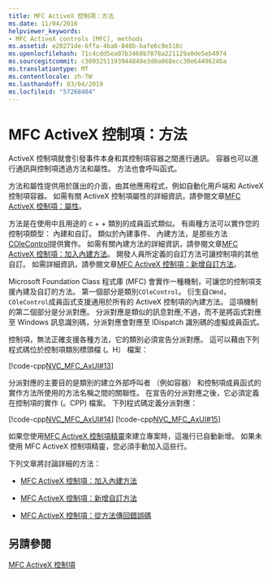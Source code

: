 ```yaml
---
title: MFC ActiveX 控制項：方法
ms.date: 11/04/2016
helpviewer_keywords:
- MFC ActiveX controls [MFC], methods
ms.assetid: e20271de-6ffa-4ba0-848b-bafe6c9e510c
ms.openlocfilehash: 71c4cdd5ea07b3468b7878a221129a0de5eb4974
ms.sourcegitcommit: c3093251193944840e3d0a068ecc30e6449624ba
ms.translationtype: MT
ms.contentlocale: zh-TW
ms.lasthandoff: 03/04/2019
ms.locfileid: "57268404"
---
```

# <a name="mfc-activex-controls-methods"></a>MFC ActiveX 控制項：方法

ActiveX 控制項就會引發事件本身和其控制項容器之間進行通訊。 容器也可以進行通訊與控制項透過方法和屬性。 方法也會呼叫函式。

方法和屬性提供用於匯出的介面，由其他應用程式，例如自動化用戶端和 ActiveX 控制項容器。 如需有關 ActiveX 控制項屬性的詳細資訊，請參閱文章[MFC ActiveX 控制項：屬性](../mfc/mfc-activex-controls-properties.md)。

方法是在使用中且用途的 c + + 類別的成員函式類似。 有兩種方法可以實作您的控制項類型： 內建和自訂。 類似於內建事件、 內建方法，是那些方法[COleControl](../mfc/reference/colecontrol-class.md)提供實作。 如需有關內建方法的詳細資訊，請參閱文章[MFC ActiveX 控制項：加入內建方法](../mfc/mfc-activex-controls-adding-stock-methods.md)。 開發人員所定義的自訂方法可讓控制項的其他自訂。 如需詳細資訊，請參閱文章[MFC ActiveX 控制項：新增自訂方法](../mfc/mfc-activex-controls-adding-custom-methods.md)。

Microsoft Foundation Class 程式庫 (MFC) 會實作一種機制，可讓您的控制項支援內建及自訂的方法。 第一個部分是類別`COleControl`。 衍生自`CWnd`，`COleControl`成員函式支援通用於所有的 ActiveX 控制項的內建方法。 這項機制的第二個部分是分派對應。 分派對應是類似的訊息對應;不過，而不是將函式對應至 Windows 訊息識別碼，分派對應會對應至 IDispatch 識別碼的虛擬成員函式。

控制項，無法正確支援各種方法，它的類別必須宣告分派對應。 這可以藉由下列程式碼位於控制項類別標頭檔 (。H） 檔案：

[!code-cpp[NVC_MFC_AxUI#13](../mfc/codesnippet/cpp/mfc-activex-controls-methods_1.h)]

分派對應的主要目的是類別的建立外部呼叫者 （例如容器） 和控制項成員函式的實作方法所使用的方法名稱之間的關聯性。 在宣告的分派對應之後，它必須定義在控制項的實作 (。CPP) 檔案。 下列程式碼定義分派對應：

[!code-cpp[NVC_MFC_AxUI#14](../mfc/codesnippet/cpp/mfc-activex-controls-methods_2.cpp)]
[!code-cpp[NVC_MFC_AxUI#15](../mfc/codesnippet/cpp/mfc-activex-controls-methods_3.cpp)]

如果您使用[MFC ActiveX 控制項精靈](../mfc/reference/mfc-activex-control-wizard.md)來建立專案時，這幾行已自動新增。 如果未使用 MFC ActiveX 控制項精靈，您必須手動加入這些行。

下列文章將討論詳細的方法：

- [MFC ActiveX 控制項：加入內建方法](../mfc/mfc-activex-controls-adding-stock-methods.md)

- [MFC ActiveX 控制項：新增自訂方法](../mfc/mfc-activex-controls-adding-custom-methods.md)

- [MFC ActiveX 控制項：從方法傳回錯誤碼](../mfc/mfc-activex-controls-returning-error-codes-from-a-method.md)

## <a name="see-also"></a>另請參閱

[MFC ActiveX 控制項](../mfc/mfc-activex-controls.md)

